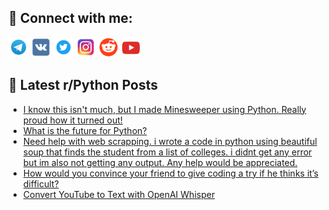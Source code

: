 ## 🔎 Connect with me:
[<img src="https://github.com/bullbesh/bullbesh/blob/main/images/Telegram.png" width="32" height="32" />](https://t.me/bullbesh)
[<img src="https://github.com/bullbesh/bullbesh/blob/main/images/VK.png" width="32" height="32" />](https://vk.com/bullbesh)
[<img src="https://github.com/bullbesh/bullbesh/blob/main/images/Twitter.png" width="32" height="32" />](https://twitter.com/bullbesh1)
[<img src="https://github.com/bullbesh/bullbesh/blob/main/images/Instagram.png" width="32" height="32" />](https://www.instagram.com/bullbesh)
[<img src="https://github.com/bullbesh/bullbesh/blob/main/images/Reddit.png" width="32" height="32" />](https://www.reddit.com/user/bullbesh)
[<img src="https://github.com/bullbesh/bullbesh/blob/main/images/YouTube.png" width="32" height="32" />](https://www.youtube.com/channel/UCtfjRs6uzgq5mfm8S06WTcg)

## 📕 Latest r/Python Posts
<!-- BLOG-POST-LIST:START -->
- [I know this isn&#39;t much, but I made Minesweeper using Python. Really proud how it turned out!](https://www.reddit.com/r/Python/comments/zuzx7r/i_know_this_isnt_much_but_i_made_minesweeper/)
- [What is the future for Python?](https://www.reddit.com/r/Python/comments/zuzfpc/what_is_the_future_for_python/)
- [Need help with web scrapping. i wrote a code in python using beautiful soup that finds the student from a list of colleges. i didnt get any error but im also not getting any output. Any help would be appreciated.](https://www.reddit.com/r/Python/comments/zuyaju/need_help_with_web_scrapping_i_wrote_a_code_in/)
- [How would you convince your friend to give coding a try if he thinks it’s difficult?](https://www.reddit.com/r/Python/comments/zuwwb7/how_would_you_convince_your_friend_to_give_coding/)
- [Convert YouTube to Text with OpenAI Whisper](https://www.reddit.com/r/Python/comments/zur8bn/convert_youtube_to_text_with_openai_whisper/)
<!-- BLOG-POST-LIST:END -->
